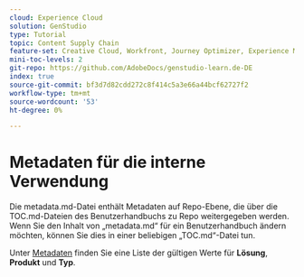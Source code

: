 ```yaml
---
cloud: Experience Cloud
solution: GenStudio
type: Tutorial
topic: Content Supply Chain
feature-set: Creative Cloud, Workfront, Journey Optimizer, Experience Manager, Experience Manager Sites, Experience Manager Assets, GenStudio
mini-toc-levels: 2
git-repo: https://github.com/AdobeDocs/genstudio-learn.de-DE
index: true
source-git-commit: bf3d7d82cdd272c8f414c5a3e66a44bcf62727f2
workflow-type: tm+mt
source-wordcount: '53'
ht-degree: 0%

---
```



# Metadaten für die interne Verwendung

Die metadata.md-Datei enthält Metadaten auf Repo-Ebene, die über die TOC.md-Dateien des Benutzerhandbuchs zu Repo weitergegeben werden. Wenn Sie den Inhalt von „metadata.md“ für ein Benutzerhandbuch ändern möchten, können Sie dies in einer beliebigen „TOC.md“-Datei tun.

Unter [Metadaten](https://experienceleague.adobe.com/docs/authoring-guide-exl/using/editing/user-guide-setup/metadata.html?lang=de) finden Sie eine Liste der gültigen Werte für **Lösung**, **Produkt** und **Typ**.

